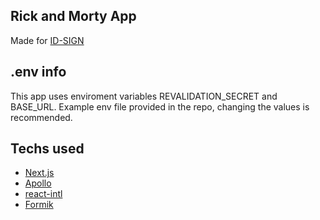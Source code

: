## Rick and Morty App

Made for [ID-SIGN](https://www.id-sign.com/)

## .env info

This app uses enviroment variables REVALIDATION_SECRET and BASE_URL. Example env file provided in the repo, changing the values is recommended.

## Techs used

- [Next.js](https://nextjs.org/docs)
- [Apollo](https://www.apollographql.com/)
- [react-intl](https://www.npmjs.com/package/react-intl)
- [Formik](https://formik.org/)
